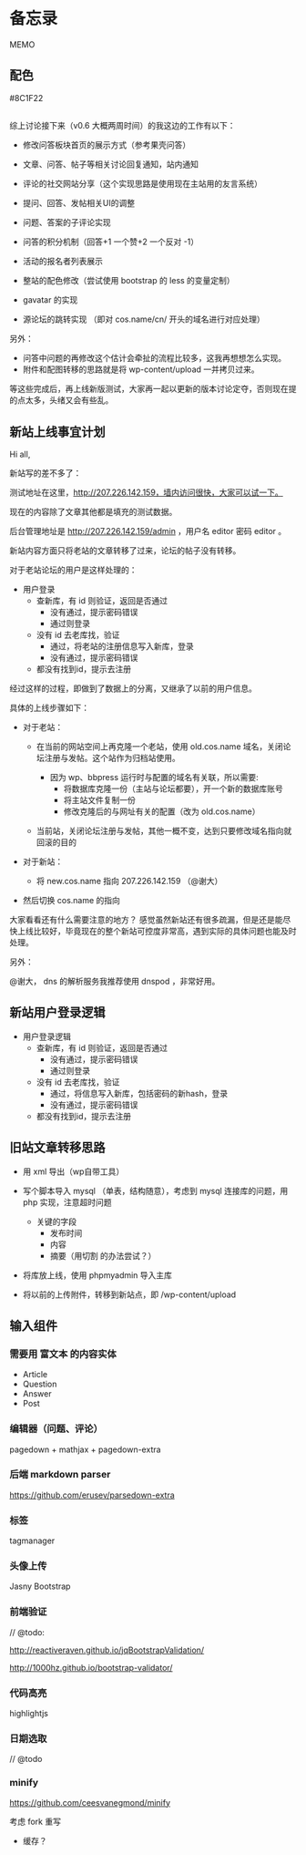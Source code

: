 # 备忘录

MEMO

## 配色

#8C1F22

##

综上讨论接下来（v0.6 大概两周时间）的我这边的工作有以下：

- 修改问答板块首页的展示方式（参考果壳问答）

- 文章、问答、帖子等相关讨论回复通知，站内通知

- 评论的社交网站分享（这个实现思路是使用现在主站用的友言系统）
- 提问、回答、发帖相关UI的调整
- 问题、答案的子评论实现
- 问答的积分机制（回答+1 一个赞+2 一个反对 -1）
- 活动的报名者列表展示
- 整站的配色修改（尝试使用 bootstrap 的 less 的变量定制）
- gavatar 的实现
- 源论坛的跳转实现 （即对 cos.name/cn/ 开头的域名进行对应处理）

另外：

- 问答中问题的再修改这个估计会牵扯的流程比较多，这我再想想怎么实现。
- 附件和配图转移的思路就是将 wp-content/upload 一并拷贝过来。


等这些完成后，再上线新版测试，大家再一起以更新的版本讨论定夺，否则现在提的点太多，头绪又会有些乱。



## 新站上线事宜计划

Hi all,

新站写的差不多了：

测试地址在这里，http://207.226.142.159，墙内访问很快，大家可以试一下。

现在的内容除了文章其他都是填充的测试数据。

后台管理地址是 http://207.226.142.159/admin ，用户名 editor 密码 editor 。


新站内容方面只将老站的文章转移了过来，论坛的帖子没有转移。


对于老站论坛的用户是这样处理的：

- 用户登录
    - 查新库，有 id 则验证，返回是否通过
        - 没有通过，提示密码错误
        - 通过则登录
    - 没有 id 去老库找，验证
        - 通过，将老站的注册信息写入新库，登录
        - 没有通过，提示密码错误
    - 都没有找到id，提示去注册

经过这样的过程，即做到了数据上的分离，又继承了以前的用户信息。


具体的上线步骤如下：

- 对于老站：
    - 在当前的网站空间上再克隆一个老站，使用 old.cos.name 域名，关闭论坛注册与发帖。这个站作为归档站使用。
        - 因为 wp、bbpress 运行时与配置的域名有关联，所以需要:
            - 将数据库克隆一份（主站与论坛都要），开一个新的数据库账号
            - 将主站文件复制一份
            - 修改克隆后的与网址有关的配置（改为 old.cos.name）

    - 当前站，关闭论坛注册与发帖，其他一概不变，达到只要修改域名指向就回滚的目的

- 对于新站：
    - 将 new.cos.name 指向 207.226.142.159 （@谢大）

- 然后切换 cos.name 的指向


大家看看还有什么需要注意的地方？
感觉虽然新站还有很多疏漏，但是还是能尽快上线比较好，毕竟现在的整个新站可控度非常高，遇到实际的具体问题也能及时处理。


另外：

@谢大， dns 的解析服务我推荐使用 dnspod ，非常好用。




## 新站用户登录逻辑

- 用户登录逻辑
    - 查新库，有 id 则验证，返回是否通过
        - 没有通过，提示密码错误
        - 通过则登录
    - 没有 id 去老库找，验证
        - 通过，将信息写入新库，包括密码的新hash，登录
        - 没有通过，提示密码错误
    - 都没有找到id，提示去注册


## 旧站文章转移思路

- 用 xml 导出（wp自带工具）
- 写个脚本导入 mysql （单表，结构随意），考虑到 mysql 连接库的问题，用 php 实现，注意超时问题
    - 关键的字段
        - 发布时间
        - 内容
        - 摘要（用切割 <!-- more --> 的办法尝试？）


- 将库放上线，使用 phpmyadmin 导入主库

- 将以前的上传附件，转移到新站点，即 /wp-content/upload



## 输入组件

### 需要用 富文本 的内容实体

- Article
- Question
- Answer
- Post

### 编辑器（问题、评论）

pagedown + mathjax + pagedown-extra

### 后端 markdown parser

https://github.com/erusev/parsedown-extra


### 标签

tagmanager

### 头像上传

Jasny Bootstrap


### 前端验证

// @todo: 

http://reactiveraven.github.io/jqBootstrapValidation/

http://1000hz.github.io/bootstrap-validator/

### 代码高亮

highlightjs

### 日期选取

// @todo

### minify

https://github.com/ceesvanegmond/minify

考虑 fork 重写

- 缓存？